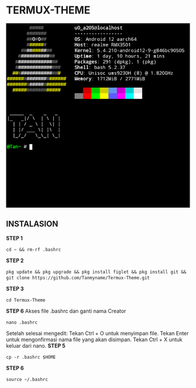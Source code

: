 # TERMUX-THEME
![alt text](https://github.com/Tanmyname/Termux-Theme/blob/main/x1.png?raw=true) 
## INSTALASION
**STEP 1**
```
cd ~ && rm-rf .bashrc
```
**STEP 2**
```
pkg update && pkg upgrade && pkg install figlet && pkg install git && git clone https://github.com/Tanmyname/Termux-Theme.git
```
**STEP 3**
```
cd Termux-Theme
```
**STEP 6**
Akses file .bashrc dan ganti nama Creator 
```
nano .bashrc
```
Setelah selesai mengedit:
Tekan Ctrl + O untuk menyimpan file.
Tekan Enter untuk mengonfirmasi nama file yang akan disimpan.
Tekan Ctrl + X untuk keluar dari nano.
**STEP 5**
```
cp -r .bashrc $HOME
```
**STEP 6**
```
source ~/.bashrc

```
